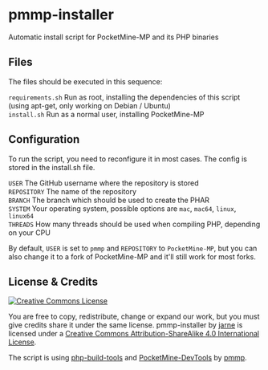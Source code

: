 # pmmp-installer
Automatic install script for PocketMine-MP and its PHP binaries

## Files
The files should be executed in this sequence:

`requirements.sh` Run as root, installing the dependencies of this script (using apt-get, only working on Debian / Ubuntu)  
`install.sh` Run as a normal user, installing PocketMine-MP

## Configuration
To run the script, you need to reconfigure it in most cases. The config is stored in the install.sh file.

`USER` The GitHub username where the repository is stored  
`REPOSITORY` The name of the repository  
`BRANCH` The branch which should be used to create the PHAR  
`SYSTEM` Your operating system, possible options are `mac`, `mac64`, `linux`, `linux64`  
`THREADS` How many threads should be used when compiling PHP, depending on your CPU

By default, `USER` is set to `pmmp` and `REPOSITORY` to `PocketMine-MP`, but you can also change it to a fork of PocketMine-MP and it'll still work for most forks.

## License & Credits
[![Creative Commons License](https://i.creativecommons.org/l/by-sa/4.0/88x31.png)](http://creativecommons.org/licenses/by-sa/4.0/)

You are free to copy, redistribute, change or expand our work, but you must give credits share it under the same license.
pmmp-installer by [jarne](https://github.com/jarne/pmmp-installer) is licensed under a [Creative Commons Attribution-ShareAlike 4.0 International License](http://creativecommons.org/licenses/by-sa/4.0/).

The script is using [php-build-tools](https://github.com/pmmp/php-build-scripts) and [PocketMine-DevTools](https://github.com/pmmp/PocketMine-DevTools) by [pmmp](https://github.com/pmmp).